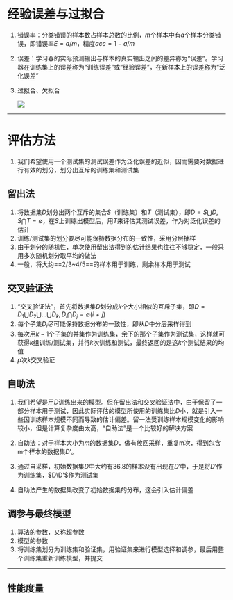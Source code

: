 # 经验误差与过拟合

1.  错误率：分类错误的样本数占样本总数的比例，$m$个样本中有$a$个样本分类错误，即错误率$E=a/m$，精度$acc=1-a/m$

2.  误差：学习器的实际预测输出与样本的真实输出之间的差异称为“误差”。学习器在训练集上的误差称为“训练误差”或“经验误差”，在新样本上的误差称为“泛化误差”

3.  过拟合、欠拟合

    ![](https://i.loli.net/2018/10/17/5bc7181172996.png)

---
# 评估方法

1.  我们希望使用一个测试集的测试误差作为泛化误差的近似，因而需要对数据进行有效的划分，划分出互斥的训练集和测试集

## 留出法

1.  将数据集$D$划分出两个互斥的集合$S$（训练集）和$T$（测试集），即$D=S\bigcup D, S\bigcap T=\emptyset$，在$S$上训练出模型后，用$T$来评估其测试误差，作为对泛化误差的估计
2.  训练/测试集的划分要尽可能保持数据分布的一致性，采用分层抽样
3.  由于划分的随机性，单次使用留出法得到的估计结果也往往不够稳定，一般采用多次随机划分取平均的做法
4.  一般，将大约==2/3~4/5==的样本用于训练，剩余样本用于测试

## 交叉验证法

1.  “交叉验证法”，首先将数据集$D$划分成$k$个大小相似的互斥子集，即$D=D_1\bigcup D_2\bigcup ...\bigcup D_k, D_i\bigcap D_j=\emptyset(i\neq j)$
2.  每个子集$D_i$尽可能保持数据分布的一致性，即从$D$中分层采样得到
3.  每次用$k-1$个子集的并集作为训练集，余下的那个子集作为测试集，这样就可获得$k$组训练/测试集，并行$k$次训练和测试，最终返回的是这$k$个测试结果的均值
4.  $p$次$k$交叉验证

## 自助法

1.  我们希望是用$D$训练出来的模型。但在留出法和交叉验证法中，由于保留了一部分样本用于测试，因此实际评估的模型所使用的训练集比$D$小，就是引入一些因训练样本规模不同而导致的估计偏差。留一法受训练样本规模变化的影响较小，但是计算复杂度由太高，“自助法”是一个比较好的解决方案

2.  自助法：对于样本大小为$m$的数据集$D$，做有放回采样，重复m次，得到包含m个样本的数据集$D'$。

3.  通过自采样，初始数据集$D$中大约有$36.8%$的样本没有出现在$D'$中，于是将$D'$作为训练集，$D\D'$作为测试集

4.  自助法产生的数据集改变了初始数据集的分布，这会引入估计偏差

## 调参与最终模型
1. 算法的参数，又称超参数
2. 模型的参数
3. 将训练集划分为训练集和验证集，用验证集来进行模型选择和调参，最后用整个训练集重新训练模型，并提交

---

## 性能度量

